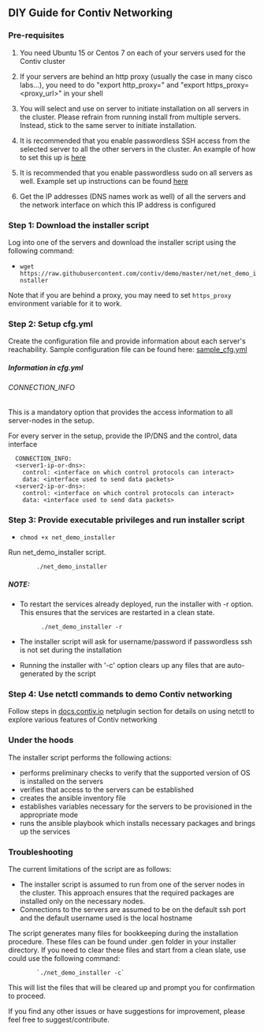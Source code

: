 ## DIY Guide for Contiv Networking

### Pre-requisites
1. You need Ubuntu 15 or Centos 7 on each of your servers used for the Contiv cluster

2. If your servers are behind an http proxy (usually the case in many cisco labs...), you need
   to do "export http_proxy=<proxy url>" and "export https_proxy=<proxy_url>" in your shell

3. You will select and use on server to initiate installation on all servers in the cluster.
   Please refrain from running install from multiple servers. Instead, stick to the same server to initiate
   installation.

4. It is recommended that you enable passwordless SSH access from the selected server to all
   the other servers in the cluster.
   An example of how to set this up is [here](http://www.linuxproblem.org/art_9.html)

5. It is recommended that you enable passwordless sudo on all servers as well.
   Example set up instructions can be found [here](http://askubuntu.com/questions/192050/how-to-run-sudo-command-with-no-password)

6. Get the IP addresses (DNS names work as well) of all the servers and the network interface on which this IP address is configured

### Step 1: Download the installer script
Log into one of the servers and download the installer script using the following command:
- `wget https://raw.githubusercontent.com/contiv/demo/master/net/net_demo_installer`

Note that if you are behind a proxy, you may need to set `https_proxy` environment variable
for it to work.

### Step 2: Setup cfg.yml
Create the configuration file and provide information about each server's reachability.
Sample configuration file can be found here: [sample_cfg.yml](extras/sample_cfg.yml)

##### Information in cfg.yml

###### CONNECTION_INFO

This is a mandatory option that provides the access information to all server-nodes in the setup.

For every server in the setup, provide the IP/DNS and the control, data interface

      CONNECTION_INFO:
      <server1-ip-or-dns>:
        control: <interface on which control protocols can interact>
        data: <interface used to send data packets>
      <server2-ip-or-dns>:
        control: <interface on which control protocols can interact>
        data: <interface used to send data packets>

### Step 3: Provide executable privileges and run installer script
- `chmod +x net_demo_installer`

Run net_demo_installer script. 

            ./net_demo_installer


##### NOTE:
- To restart the services already deployed, run the installer with -r option. This ensures that the services are restarted in a clean state.

            ./net_demo_installer -r

- The installer script will ask for username/password if passwordless ssh is not set during the installation
- Running the installer with '-c' option clears up any files that are auto-generated by the script

### Step 4: Use netctl commands to demo Contiv networking
Follow steps in [docs.contiv.io](http://docs.contiv.io) netplugin section for details on using netctl to explore various features of Contiv networking

### Under the hoods
The installer script performs the following actions:
- performs preliminary checks to verify that the supported version of OS is installed on the servers
- verifies that access to the servers can be established
- creates the ansible inventory file 
- establishes variables necessary for the servers to be provisioned in the appropriate mode
- runs the ansible playbook which installs necessary packages and brings up the services

### Troubleshooting
The current limitations of the script are as follows:
- The installer script is assumed to run from one of the server nodes in the cluster. This approach ensures that the required packages are installed only on the necessary nodes.
- Connections to the servers are assumed to be on the default ssh port and the default username used is the local hostname

The script generates many files for bookkeeping during the installation procedure. 
These files can be found under .gen folder in your installer directory. 
If you need to clear these files and start from a clean slate, use could use the following command:

            `./net_demo_installer -c`

This will list the files that will be cleared up and prompt you for confirmation to proceed.

If you find any other issues or have suggestions for improvement, please feel free to suggest/contribute.
